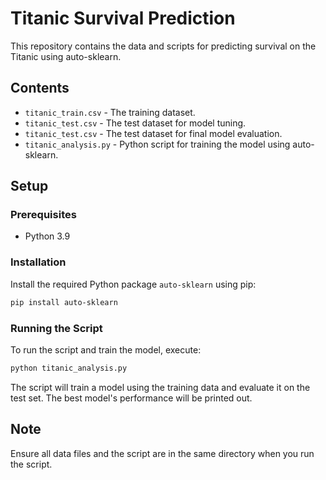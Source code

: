 
# Titanic Survival Prediction

This repository contains the data and scripts for predicting survival on the Titanic using auto-sklearn.

## Contents
- `titanic_train.csv` - The training dataset.
- `titanic_test.csv` - The test dataset for model tuning.
- `titanic_test.csv` - The test dataset for final model evaluation.
- `titanic_analysis.py` - Python script for training the model using auto-sklearn.

## Setup

### Prerequisites
- Python 3.9

### Installation
Install the required Python package `auto-sklearn` using pip:

```bash
pip install auto-sklearn
```

### Running the Script
To run the script and train the model, execute:

```bash
python titanic_analysis.py
```

The script will train a model using the training data and evaluate it on the test set. The best model's performance will be printed out.

## Note
Ensure all data files and the script are in the same directory when you run the script.
